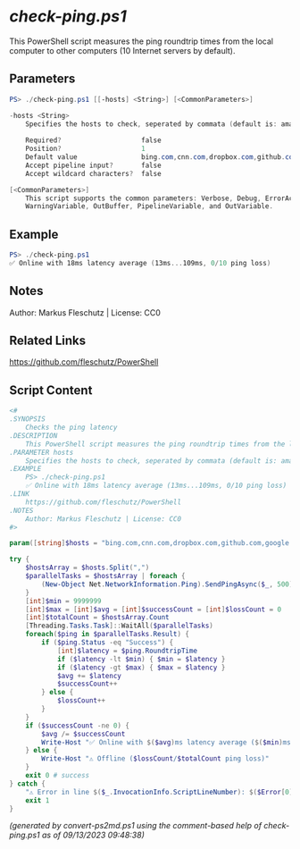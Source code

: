 *check-ping.ps1*
================

This PowerShell script measures the ping roundtrip times from the local computer to other computers (10 Internet servers by default).

Parameters
----------
```powershell
PS> ./check-ping.ps1 [[-hosts] <String>] [<CommonParameters>]

-hosts <String>
    Specifies the hosts to check, seperated by commata (default is: amazon.com,bing.com,cnn.com,dropbox.com,github.com,google.com,live.com,meta.com,x.com,youtube.com)
    
    Required?                    false
    Position?                    1
    Default value                bing.com,cnn.com,dropbox.com,github.com,google.com,ibm.com,live.com,meta.com,x.com,youtube.com
    Accept pipeline input?       false
    Accept wildcard characters?  false

[<CommonParameters>]
    This script supports the common parameters: Verbose, Debug, ErrorAction, ErrorVariable, WarningAction, 
    WarningVariable, OutBuffer, PipelineVariable, and OutVariable.
```

Example
-------
```powershell
PS> ./check-ping.ps1
✅ Online with 18ms latency average (13ms...109ms, 0/10 ping loss)

```

Notes
-----
Author: Markus Fleschutz | License: CC0

Related Links
-------------
https://github.com/fleschutz/PowerShell

Script Content
--------------
```powershell
<#
.SYNOPSIS
	Checks the ping latency 
.DESCRIPTION
	This PowerShell script measures the ping roundtrip times from the local computer to other computers (10 Internet servers by default).
.PARAMETER hosts
	Specifies the hosts to check, seperated by commata (default is: amazon.com,bing.com,cnn.com,dropbox.com,github.com,google.com,live.com,meta.com,x.com,youtube.com)
.EXAMPLE
	PS> ./check-ping.ps1
	✅ Online with 18ms latency average (13ms...109ms, 0/10 ping loss)
.LINK
	https://github.com/fleschutz/PowerShell
.NOTES
	Author: Markus Fleschutz | License: CC0
#>

param([string]$hosts = "bing.com,cnn.com,dropbox.com,github.com,google.com,ibm.com,live.com,meta.com,x.com,youtube.com")

try {
	$hostsArray = $hosts.Split(",")
	$parallelTasks = $hostsArray | foreach {
		(New-Object Net.NetworkInformation.Ping).SendPingAsync($_, 500)
	}
	[int]$min = 9999999
	[int]$max = [int]$avg = [int]$successCount = [int]$lossCount = 0
	[int]$totalCount = $hostsArray.Count
	[Threading.Tasks.Task]::WaitAll($parallelTasks)
	foreach($ping in $parallelTasks.Result) {
		if ($ping.Status -eq "Success") {
			[int]$latency = $ping.RoundtripTime
			if ($latency -lt $min) { $min = $latency }
			if ($latency -gt $max) { $max = $latency }
			$avg += $latency
			$successCount++
		} else {
			$lossCount++
		}
	}
	if ($successCount -ne 0) {
		$avg /= $successCount
		Write-Host "✅ Online with $($avg)ms latency average ($($min)ms...$($max)ms, $lossCount/$totalCount ping loss)"
	} else {
		Write-Host "⚠️ Offline ($lossCount/$totalCount ping loss)"
	}
	exit 0 # success
} catch {
	"⚠️ Error in line $($_.InvocationInfo.ScriptLineNumber): $($Error[0])"
	exit 1
}
```

*(generated by convert-ps2md.ps1 using the comment-based help of check-ping.ps1 as of 09/13/2023 09:48:38)*
